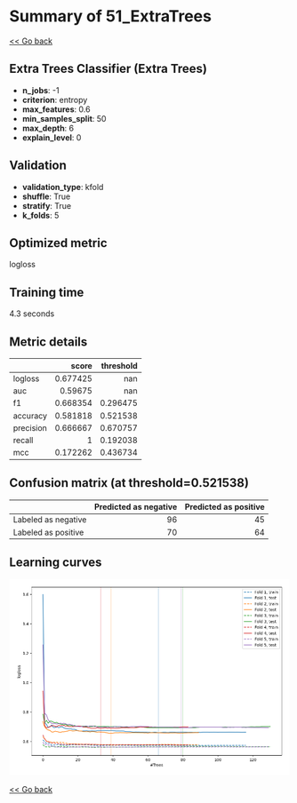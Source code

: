 # Summary of 51_ExtraTrees

[<< Go back](../README.md)


## Extra Trees Classifier (Extra Trees)
- **n_jobs**: -1
- **criterion**: entropy
- **max_features**: 0.6
- **min_samples_split**: 50
- **max_depth**: 6
- **explain_level**: 0

## Validation
 - **validation_type**: kfold
 - **shuffle**: True
 - **stratify**: True
 - **k_folds**: 5

## Optimized metric
logloss

## Training time

4.3 seconds

## Metric details
|           |    score |   threshold |
|:----------|---------:|------------:|
| logloss   | 0.677425 |  nan        |
| auc       | 0.59675  |  nan        |
| f1        | 0.668354 |    0.296475 |
| accuracy  | 0.581818 |    0.521538 |
| precision | 0.666667 |    0.670757 |
| recall    | 1        |    0.192038 |
| mcc       | 0.172262 |    0.436734 |


## Confusion matrix (at threshold=0.521538)
|                     |   Predicted as negative |   Predicted as positive |
|:--------------------|------------------------:|------------------------:|
| Labeled as negative |                      96 |                      45 |
| Labeled as positive |                      70 |                      64 |

## Learning curves
![Learning curves](learning_curves.png)

[<< Go back](../README.md)
